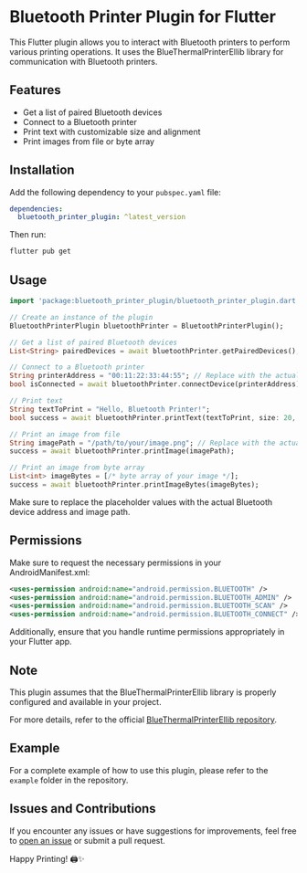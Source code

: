 # Bluetooth Printer Plugin for Flutter

This Flutter plugin allows you to interact with Bluetooth printers to perform various printing operations. It uses the BlueThermalPrinterEllib library for communication with Bluetooth printers.

## Features

- Get a list of paired Bluetooth devices
- Connect to a Bluetooth printer
- Print text with customizable size and alignment
- Print images from file or byte array

## Installation

Add the following dependency to your `pubspec.yaml` file:

```yaml
dependencies:
  bluetooth_printer_plugin: ^latest_version
```

Then run:

```bash
flutter pub get
```

## Usage

```dart
import 'package:bluetooth_printer_plugin/bluetooth_printer_plugin.dart';

// Create an instance of the plugin
BluetoothPrinterPlugin bluetoothPrinter = BluetoothPrinterPlugin();

// Get a list of paired Bluetooth devices
List<String> pairedDevices = await bluetoothPrinter.getPairedDevices();

// Connect to a Bluetooth printer
String printerAddress = "00:11:22:33:44:55"; // Replace with the actual Bluetooth address
bool isConnected = await bluetoothPrinter.connectDevice(printerAddress);

// Print text
String textToPrint = "Hello, Bluetooth Printer!";
bool success = await bluetoothPrinter.printText(textToPrint, size: 20, align: 1);

// Print an image from file
String imagePath = "/path/to/your/image.png"; // Replace with the actual image path
success = await bluetoothPrinter.printImage(imagePath);

// Print an image from byte array
List<int> imageBytes = [/* byte array of your image */];
success = await bluetoothPrinter.printImageBytes(imageBytes);
```

Make sure to replace the placeholder values with the actual Bluetooth device address and image path.

## Permissions

Make sure to request the necessary permissions in your AndroidManifest.xml:

```xml
<uses-permission android:name="android.permission.BLUETOOTH" />
<uses-permission android:name="android.permission.BLUETOOTH_ADMIN" />
<uses-permission android:name="android.permission.BLUETOOTH_SCAN" />
<uses-permission android:name="android.permission.BLUETOOTH_CONNECT" />
```

Additionally, ensure that you handle runtime permissions appropriately in your Flutter app.

## Note

This plugin assumes that the BlueThermalPrinterEllib library is properly configured and available in your project.

For more details, refer to the official [BlueThermalPrinterEllib repository](https://github.com/elsistemas/BlueThermalPrinterEllib).

## Example

For a complete example of how to use this plugin, please refer to the `example` folder in the repository.

## Issues and Contributions

If you encounter any issues or have suggestions for improvements, feel free to [open an issue](https://github.com/maktubcompany/bluetooth_printer_plugin/issues) or submit a pull request.

Happy Printing! 🖨️✨